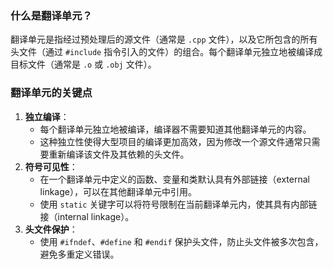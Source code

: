 ### 什么是翻译单元？

翻译单元是指经过预处理后的源文件（通常是 `.cpp` 文件），以及它所包含的所有头文件（通过 `#include` 指令引入的文件）的组合。每个翻译单元独立地被编译成目标文件（通常是 `.o` 或 `.obj` 文件）。

### 翻译单元的关键点

1. **独立编译**：
   - 每个翻译单元独立地被编译，编译器不需要知道其他翻译单元的内容。
   - 这种独立性使得大型项目的编译更加高效，因为修改一个源文件通常只需要重新编译该文件及其依赖的头文件。
2. **符号可见性**：
   - 在一个翻译单元中定义的函数、变量和类默认具有外部链接（external linkage），可以在其他翻译单元中引用。
   - 使用 `static` 关键字可以将符号限制在当前翻译单元内，使其具有内部链接（internal linkage）。
3. **头文件保护**：
   - 使用 `#ifndef`、`#define` 和 `#endif` 保护头文件，防止头文件被多次包含，避免多重定义错误。